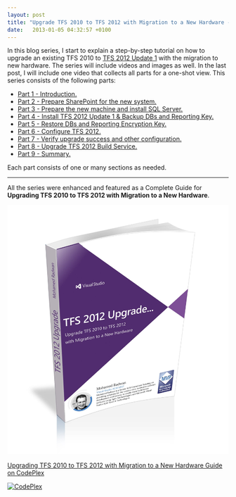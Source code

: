 ```yaml
---
layout: post
title: "Upgrade TFS 2010 to TFS 2012 with Migration to a New Hardware - Series"
date:   2013-01-05 04:32:57 +0100
---
```


In this blog series, I start to explain a step-by-step tutorial on how to upgrade an existing TFS 2010 to [TFS 2012 Update 1](http://msdn.microsoft.com/en-us/vstudio/ff637362.aspx) with the migration to new hardware. The series will include videos and images as well. In the last post, I will include one video that collects all parts for a one-shot view. This series consists of the following parts:

- [Part 1 - Introduction.](https://mohamedradwan-devops.github.io/posts/upgrade-tfs-2010-to-tfs-2012-with-migration-to-a-new-hardware-series/ "Part 1 - Introduction.")
- [Part 2 - Prepare SharePoint for the new system.](https://mohamedradwan-devops.github.io/posts/upgrade-tfs-2010-to-tfs-2012-with-migration-to-a-new-hardware-part-2-prepare-sharepoint-for-the-new-system/ "Part 2 - Prepare SharePoint for the new system.")
- [Part 3 - Prepare the new machine and install SQL Server.](https://mohamedradwan-devops.github.io/posts/upgrade-tfs-2010-to-tfs-2012-with-migration-to-a-new-hardware-part-3-prepare-the-new-machine-and-install-sql-server/ "Part 3 - Prepare the new machine and install SQL Server.")
- [Part 4 - Install TFS 2012 Update 1 & Backup DBs and Reporting Key.](https://mohamedradwan-devops.github.io/posts/upgrade-tfs-2010-to-tfs-2012-with-migration-to-a-new-hardware-part-4-install-tfs-2012-update-1-backup-dbs-and-reporting-key/ "Part 4 - Install TFS 2012 Update 1 & Backup DBs and Reporting Key.")
- [Part 5 - Restore DBs and Reporting Encryption Key.](https://mohamedradwan-devops.github.io/posts/upgrade-tfs-2010-to-tfs-2012-with-migration-to-a-new-hardware-part-5-restore-dbs-and-reporting-encryption-key/ "Part 5 - Restore DBs and Reporting Encryption Key.")
- [Part 6 - Configure TFS 2012.](https://mohamedradwan-devops.github.io/posts/upgrade-tfs-2010-to-tfs-2012-with-migration-to-a-new-hardware-part-6-configure-tfs-2012/ "Part 6 - Configure TFS 2012.")
- [Part 7 - Verify upgrade success and other configuration.](https://mohamedradwan-devops.github.io/posts/upgrade-tfs-2010-to-tfs-2012-with-migration-to-a-new-hardware-part-7-verify-upgrade-success-and-other-configuration/ "Part 7 - Verify upgrade success and other configuration.")
- [Part 8 - Upgrade TFS 2012 Build Service.](https://mohamedradwan-devops.github.io/posts/upgrade-tfs-2010-to-tfs-2012-with-migration-to-a-new-hardware-part-8-upgrade-tfs-2012-build-service/ "Part 8 - Upgrade TFS 2012 Build Service.")
- [Part 9 - Summary.](https://mohamedradwan-devops.github.io/posts/upgrade-tfs-2010-to-tfs-2012-with-migration-to-a-new-hardware-part-9-summary/ "Part 9 - Summary.")

Each part consists of one or many sections as needed.

---

All the series were enhanced and featured as a Complete Guide for **Upgrading TFS 2010 to TFS 2012 with Migration to a New Hardware**.

![Book 3d-all-2 copy](/assets/images/2013/11/book-3d-all-2-copy.jpg?w=660)

[Upgrading TFS 2010 to TFS 2012 with Migration to a New Hardware Guide on CodePlex](https://upgradetfs2010totfs2012.codeplex.com/)

[![CodePlex](https://mg2otq.sn2.livefilestore.com/y1mmcQSYrLWQ757Pb1cWnVdzrBuwKP3r3jPo9VnNct09pHE2cGb25cQr7MQNHyLZrBBfu2vzrT5z46XyIVYeKm9V_svUZwzlwAzOyU2_lcx_X_0Qs1Inh2pag/CodePlex.png?psid=1 "Test Utilities on CodePlex")](https://upgradetfs2010totfs2012.codeplex.com/ "Upgrading TFS 2010 to TFS 2012 with Migration to a New Hardware Guide")

